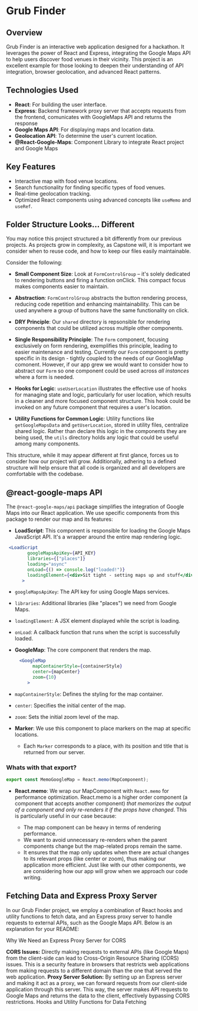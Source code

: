# Grub Finder

## Overview
Grub Finder is an interactive web application designed for a hackathon. It leverages the power of React and Express, integrating the Google Maps API to help users discover food venues in their vicinity. This project is an excellent example for those looking to deepen their understanding of API integration, browser geolocation, and advanced React patterns.

## Technologies Used
- **React**: For building the user interface.
- **Express**: Backend framework proxy server that accepts requests from the frontend, comunicates with GoogleMaps API and returns the response 
- **Google Maps API**: For displaying maps and location data.
- **Geolocation API**: To determine the user's current location.
- **@React-Google-Maps**: Component Library to integrate React project and Google Maps

## Key Features
- Interactive map with food venue locations.
- Search functionality for finding specific types of food venues.
- Real-time geolocation tracking.
- Optimized React components using advanced concepts like `useMemo` and `useRef`.

## Folder Structure Looks... Different

You may notice this project structured a bit differently from our previous projects.  As projects grow in complexity, as Capstone will, it is important we consider when to reuse code, and how to keep our files easily maintainable.

Consider the following:

- **Small Component Size**: Look at `FormControlGroup` – it's solely dedicated to rendering buttons and firing a function onClick. This compact focus makes components easier to maintain.

- **Abstraction**: `FormControlGroup` abstracts the button rendering process, reducing code repetition and enhancing maintainability.  This can be used anywhere a group of buttons have the same functionality on click.

- **DRY Principle**: Our `shared` directory is repsonsible for rendering components that could be utilized across multiple other components. 

- **Single Responsibility Principle**: The `Form` component, focusing exclusively on form rendering, exemplifies this principle, leading to easier maintenance and testing.  Currently our `Form` component is pretty specific in its design - tightly coupled to the needs of our GoogleMap comonent.  However, if our app grew we would want to consider how to abstract our `Form` so one component could be used across _all instances_ where a form is needed.

- **Hooks for Logic**: `useUserLocation` illustrates the effective use of hooks for managing state and logic, particularly for user location, which results in a cleaner and more focused component structure.  This hook could be invoked on any future component that requires a user's location.

- **Utility Functions for Common Logic**: Utility functions like `getGoogleMapsData` and `getUserLocation`, stored in utility files, centralize shared logic. Rather than declare this logic in the components they are being used, the `utils` directory holds any logic that could be useful among many components.

This structure, while it may appear different at first glance, forces us to consider how our project will grow.  Additionally, adhering to a defined structure will help ensure that all code is organized and all developers are comfortable with the codebase.


## @react-google-maps API

The `@react-google-maps/api` package simplifies the integration of Google Maps into our React application. We use specific components from this package to render our map and its features:

- **LoadScript**: This component is responsible for loading the Google Maps JavaScript API. It's a wrapper around the entire map rendering logic.
```jsx
 <LoadScript
        googleMapsApiKey={API_KEY}
        libraries={["places"]}
        loading="async"
        onLoad={() => console.log("loaded!")}
        loadingElement={<div>Sit tight - setting maps up and stuff</div>}
      >
```
  - `googleMapsApiKey`: The API key for using Google Maps services.
  - `libraries`: Additional libraries (like "places") we need from Google Maps.
  - `loadingElement`: A JSX element displayed while the script is loading.
  - `onLoad`: A callback function that runs when the script is successfully loaded.



- **GoogleMap**: The core component that renders the map.
```jsx
     <GoogleMap
          mapContainerStyle={containerStyle}
          center={mapCenter}
          zoom={10}
        >
```

  - `mapContainerStyle`: Defines the styling for the map container.
  - `center`: Specifies the initial center of the map.
  - `zoom`: Sets the initial zoom level of the map.

- **Marker**: We use this component to place markers on the map at specific locations.

  - Each `Marker` corresponds to a place, with its position and title that is returned from our server.

### Whats with that export? 

```jsx
export const MemoGoogleMap = React.memo(MapComponent);
```

- **React.memo**: We wrap our MapComponent with `React.memo` for performance optimization. React.memo is a higher order component (a component that accepts another component) _that memorizes the output of a component and only re-renders it if the props have changed_. This is particularly useful in our case because:

     - The map component can be heavy in terms of rendering performance.
    - We want to avoid unnecessary re-renders when the parent components change but the map-related props remain the same.
    - It ensures that the map only updates when there are actual changes to its relevant props (like center or zoom), thus making our application more efficient.  Just like with our other components, we are considering how our app will grow when we approach our code writing.  

## Fetching Data and Express Proxy Server 
In our Grub Finder project, we employ a combination of React hooks and utility functions to fetch data, and an Express proxy server to handle requests to external APIs, such as the Google Maps API. Below is an explanation for your README:

Why We Need an Express Proxy Server for CORS

**CORS Issues:** 
Directly making requests to external APIs (like Google Maps) from the client-side can lead to Cross-Origin Resource Sharing (CORS) issues. This is a security feature in browsers that restricts web applications from making requests to a different domain than the one that served the web application.
**Proxy Server Solution:** 
By setting up an Express server and making it act as a proxy, we can forward requests from our client-side application through this server. This way, the server makes API requests to Google Maps and returns the data to the client, effectively bypassing CORS restrictions.
Hooks and Utility Functions for Data Fetching

